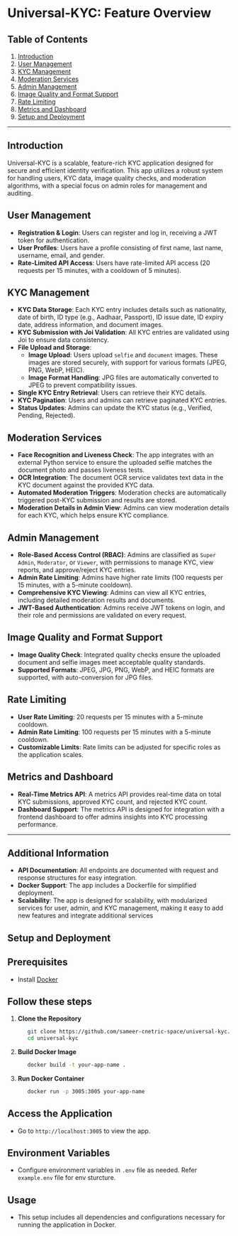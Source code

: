 # Universal-KYC: Feature Overview

## Table of Contents

1. [Introduction](#introduction)
2. [User Management](#user-management)
3. [KYC Management](#kyc-management)
4. [Moderation Services](#moderation-services)
5. [Admin Management](#admin-management)
6. [Image Quality and Format Support](#image-quality-and-format-support)
7. [Rate Limiting](#rate-limiting)
8. [Metrics and Dashboard](#metrics-and-dashboard)
9. [Setup and Deployment](#setup-and-deployment)

---

## Introduction

Universal-KYC is a scalable, feature-rich KYC application designed for secure and efficient identity verification. This app utilizes a robust system for handling users, KYC data, image quality checks, and moderation algorithms, with a special focus on admin roles for management and auditing.

## User Management

- **Registration & Login**: Users can register and log in, receiving a JWT token for authentication.
- **User Profiles**: Users have a profile consisting of first name, last name, username, email, and gender.
- **Rate-Limited API Access**: Users have rate-limited API access (20 requests per 15 minutes, with a cooldown of 5 minutes).

## KYC Management

- **KYC Data Storage**: Each KYC entry includes details such as nationality, date of birth, ID type (e.g., Aadhaar, Passport), ID issue date, ID expiry date, address information, and document images.
- **KYC Submission with Joi Validation**: All KYC entries are validated using Joi to ensure data consistency.
- **File Upload and Storage**:
  - **Image Upload**: Users upload `selfie` and `document` images. These images are stored securely, with support for various formats (JPEG, PNG, WebP, HEIC).
  - **Image Format Handling**: JPG files are automatically converted to JPEG to prevent compatibility issues.
- **Single KYC Entry Retrieval**: Users can retrieve their KYC details.
- **KYC Pagination**: Users and admins can retrieve paginated KYC entries.
- **Status Updates**: Admins can update the KYC status (e.g., Verified, Pending, Rejected).

## Moderation Services

- **Face Recognition and Liveness Check**: The app integrates with an external Python service to ensure the uploaded selfie matches the document photo and passes liveness tests.
- **OCR Integration**: The document OCR service validates text data in the KYC document against the provided KYC data.
- **Automated Moderation Triggers**: Moderation checks are automatically triggered post-KYC submission and results are stored.
- **Moderation Details in Admin View**: Admins can view moderation details for each KYC, which helps ensure KYC compliance.

## Admin Management

- **Role-Based Access Control (RBAC)**: Admins are classified as `Super Admin`, `Moderator`, or `Viewer`, with permissions to manage KYC, view reports, and approve/reject KYC entries.
- **Admin Rate Limiting**: Admins have higher rate limits (100 requests per 15 minutes, with a 5-minute cooldown).
- **Comprehensive KYC Viewing**: Admins can view all KYC entries, including detailed moderation results and documents.
- **JWT-Based Authentication**: Admins receive JWT tokens on login, and their role and permissions are validated on every request.

## Image Quality and Format Support

- **Image Quality Check**: Integrated quality checks ensure the uploaded document and selfie images meet acceptable quality standards.
- **Supported Formats**: JPEG, JPG, PNG, WebP, and HEIC formats are supported, with auto-conversion for JPG files.

## Rate Limiting

- **User Rate Limiting**: 20 requests per 15 minutes with a 5-minute cooldown.
- **Admin Rate Limiting**: 100 requests per 15 minutes with a 5-minute cooldown.
- **Customizable Limits**: Rate limits can be adjusted for specific roles as the application scales.

## Metrics and Dashboard

- **Real-Time Metrics API**: A metrics API provides real-time data on total KYC submissions, approved KYC count, and rejected KYC count.
- **Dashboard Support**: The metrics API is designed for integration with a frontend dashboard to offer admins insights into KYC processing performance.

---

## Additional Information

- **API Documentation**: All endpoints are documented with request and response structures for easy integration.
- **Docker Support**: The app includes a Dockerfile for simplified deployment.
- **Scalability**: The app is designed for scalability, with modularized services for user, admin, and KYC management, making it easy to add new features and integrate additional services

## Setup and Deployment

## Prerequisites

- Install [Docker](https://docs.docker.com/get-docker/)

## Follow these steps

1. **Clone the Repository**

   ```bash
      git clone https://github.com/sameer-cnetric-space/universal-kyc.git
      cd universal-kyc
   ```

2. **Build Docker Image**

   ```bash
      docker build -t your-app-name .
   ```

3. **Run Docker Container**

   ```bash
      docker run -p 3005:3005 your-app-name
   ```

## Access the Application

- Go to `http://localhost:3005` to view the app.

## Environment Variables

- Configure environment variables in `.env` file as needed. Refer `example.env` file for env sturcture.

## Usage

- This setup includes all dependencies and configurations necessary for running the application in Docker.
